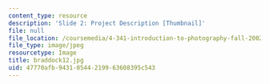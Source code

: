 ```yaml
---
content_type: resource
description: 'Slide 2: Project Description [Thumbnail]'
file: null
file_location: /coursemedia/4-341-introduction-to-photography-fall-2002/47770afb94310544219963608395c543_braddock12.jpg
file_type: image/jpeg
resourcetype: Image
title: braddock12.jpg
uid: 47770afb-9431-0544-2199-63608395c543
---
```


